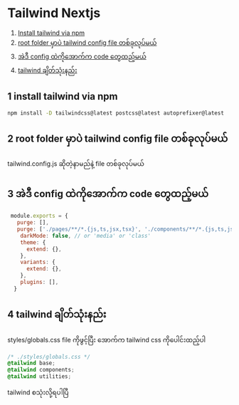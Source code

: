 # Tailwind Nextjs

1. [Install tailwind via npm](#installtailwind)
2. [root folder မှာပဲ tailwind config file တစ်ခုလုပ်မယ်](#rootfolder)
3. [အဲဒီ config ထဲကိုအောက်က code တွေထည့်မယ်](#tailwindconfig)
4. [tailwind ချိတ်သုံးနည်း](#connecttailwind)


## 1 install tailwind via npm <a name="installtailwind"></a>

```sh
npm install -D tailwindcss@latest postcss@latest autoprefixer@latest
```

## 2 root folder မှာပဲ tailwind config file တစ်ခုလုပ်မယ် <a name="rootfolder"></a>

tailwind.config.js ဆိုတဲ့နာမည်နဲ့ file တစ်ခုလုပ်မယ် 

## 3  အဲဒီ config ထဲကိုအောက်က code တွေထည့်မယ် <a name="tailwindconfig"></a>

```javascript
 module.exports = {
   purge: [],
   purge: ['./pages/**/*.{js,ts,jsx,tsx}', './components/**/*.{js,ts,jsx,tsx}'],
    darkMode: false, // or 'media' or 'class'
    theme: {
      extend: {},
    },
    variants: {
      extend: {},
    },
    plugins: [],
  }
```

## 4 tailwind ချိတ်သုံးနည်း <a name="connecttailwind"></a>

styles/globals.css file ကိုဖွင့်ပြီး အောက်က tailwind css ကိုပေါင်းထည့်ပါ

```css
/* ./styles/globals.css */
@tailwind base;
@tailwind components;
@tailwind utilities;
```

tailwind စသုံးလို့ရပါပြီ
